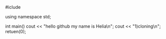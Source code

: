#iclude <iostream>

using namespace std;

int main()
cout << "hello github my name is Helia\n";
cout << "1)cloning\n";
retuen(0);
